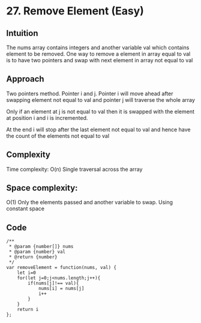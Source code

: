 # 27. Remove Element (Easy)

## Intuition

The nums array contains integers and another variable val which contains element to be removed. One way to remove a element in array equal to val is to have two pointers and swap with next element in array not equal to val

## Approach

Two pointers method.
Pointer i and j. Pointer i will move ahead after swapping element not equal to val and pointer j will traverse the whole array

Only if an element at j is not equal to val then it is swapped with the element at position i and i is incremented.

At the end i will stop after the last element not equal to val and hence have the count of the elements not equal to val

## Complexity

Time complexity:
O(n) Single traversal across the array

## Space complexity:

O(1) Only the elements passed and another variable to swap. Using constant space

## Code

```
/**
 * @param {number[]} nums
 * @param {number} val
 * @return {number}
 */
var removeElement = function(nums, val) {
    let i=0
    for(let j=0;j<nums.length;j++){
        if(nums[j]!== val){
            nums[i] = nums[j]
            i++
        }
    }
    return i
};
```
